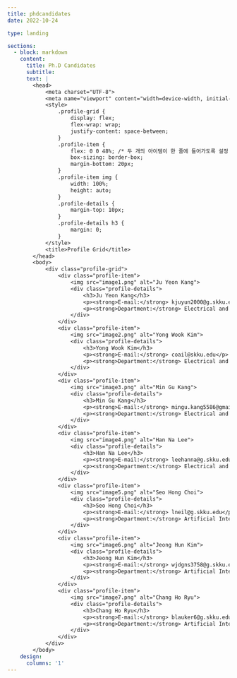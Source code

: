 ```yaml
---
title: phdcandidates
date: 2022-10-24

type: landing

sections:
  - block: markdown
    content:
      title: Ph.D Candidates
      subtitle: 
      text: |
        <head>
            <meta charset="UTF-8">
            <meta name="viewport" content="width=device-width, initial-scale=1.0">
            <style>
                .profile-grid {
                    display: flex;
                    flex-wrap: wrap;
                    justify-content: space-between;
                }
                .profile-item {
                    flex: 0 0 48%; /* 두 개의 아이템이 한 줄에 들어가도록 설정 */
                    box-sizing: border-box;
                    margin-bottom: 20px;
                }
                .profile-item img {
                    width: 100%;
                    height: auto;
                }
                .profile-details {
                    margin-top: 10px;
                }
                .profile-details h3 {
                    margin: 0;
                }
            </style>
            <title>Profile Grid</title>
        </head>
        <body>
            <div class="profile-grid">
                <div class="profile-item">
                    <img src="image1.png" alt="Ju Yeon Kang">
                    <div class="profile-details">
                        <h3>Ju Yeon Kang</h3>
                        <p><strong>E-mail:</strong> kjuyun2000@g.skku.edu</p>
                        <p><strong>Department:</strong> Electrical and Computer Engineering</p>
                    </div>
                </div>
                <div class="profile-item">
                    <img src="image2.png" alt="Yong Wook Kim">
                    <div class="profile-details">
                        <h3>Yong Wook Kim</h3>
                        <p><strong>E-mail:</strong> coail@skku.edu</p>
                        <p><strong>Department:</strong> Electrical and Computer Engineering</p>
                    </div>
                </div>
                <div class="profile-item">
                    <img src="image3.png" alt="Min Gu Kang">
                    <div class="profile-details">
                        <h3>Min Gu Kang</h3>
                        <p><strong>E-mail:</strong> mingu.kang5586@gmail.com</p>
                        <p><strong>Department:</strong> Electrical and Computer Engineering</p>
                    </div>
                </div>
                <div class="profile-item">
                    <img src="image4.png" alt="Han Na Lee">
                    <div class="profile-details">
                        <h3>Han Na Lee</h3>
                        <p><strong>E-mail:</strong> leehanna@g.skku.edu</p>
                        <p><strong>Department:</strong> Electrical and Computer Engineering</p>
                    </div>
                </div>
                <div class="profile-item">
                    <img src="image5.png" alt="Seo Hong Choi">
                    <div class="profile-details">
                        <h3>Seo Hong Choi</h3>
                        <p><strong>E-mail:</strong> lneil@g.skku.edu</p>
                        <p><strong>Department:</strong> Artificial Intelligence</p>
                    </div>
                </div>
                <div class="profile-item">
                    <img src="image6.png" alt="Jeong Hun Kim">
                    <div class="profile-details">
                        <h3>Jeong Hun Kim</h3>
                        <p><strong>E-mail:</strong> wjdgns3758@g.skku.edu</p>
                        <p><strong>Department:</strong> Artificial Intelligence</p>
                    </div>
                </div>
                <div class="profile-item">
                    <img src="image7.png" alt="Chang Ho Ryu">
                    <div class="profile-details">
                        <h3>Chang Ho Ryu</h3>
                        <p><strong>E-mail:</strong> blauker6@g.skku.edu</p>
                        <p><strong>Department:</strong> Artificial Intelligence</p>
                    </div>
                </div>
            </div>
        </body>
    design:
      columns: '1'
---
```



